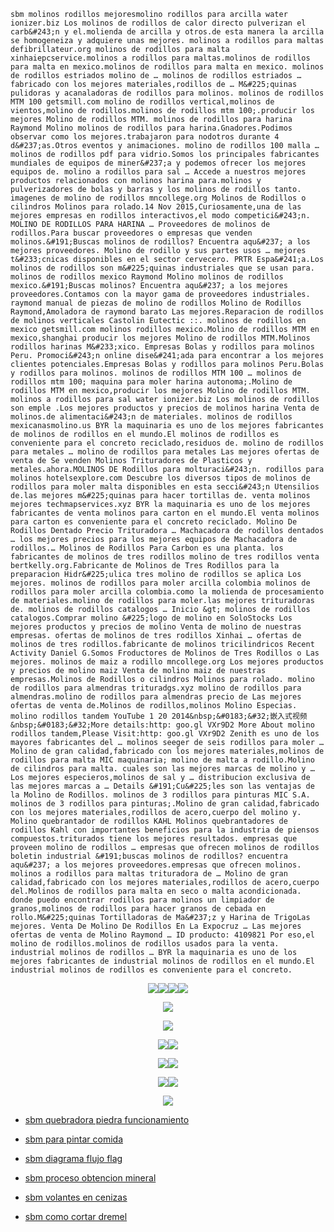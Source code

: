 
```
sbm molinos rodillos mejoresmolino rodillos para arcilla water ionizer.biz Los molinos de rodillos de calor directo pulverizan el carb&#243;n y el.molienda de arcilla y otros.de esta manera la arcilla se homogeneiza y adquiere unas mejores. molinos a rodillos para maltas defibrillateur.org molinos de rodillos para malta xinhaiepcservice.molinos a rodillos para maltas.molinos de rodillos para malta en mexico.molinos de rodillos para malta en mexico. molinos de rodillos estriados molino de … molinos de rodillos estriados … fabricado con los mejores materiales,rodillos de … M&#225;quinas pulidoras y acanaladoras de rodillos para molinos. molinos de rodillos MTM 100 getsmill.com molino de rodillos vertical,molinos de vientos,molino de rodillos.molinos de rodillos mtm 100;.producir los mejores Molino de rodillos MTM. molinos de rodillos para harina Raymond Molino molinos de rodillos para harina.Gnadores.Podimos observar como los mejores.trabajaron para nodotros durante 4 d&#237;as.Otros eventos y animaciones. molino de rodillos 100 malla … molinos de rodillos pdf para vidrio.Somos los principales fabricantes mundiales de equipos de miner&#237;a y podemos ofrecer los mejores equipos de. molino a rodillos para sal … Accede a nuestros mejores productos relacionados con molinos harina para.molinos y pulverizadores de bolas y barras y los molinos de rodillos tanto. imagenes de molino de rodillos mncollege.org Molinos de Rodillos o cilindros Molinos para rolado.14 Nov 2015,Curiosamente,una de las mejores empresas en rodillos interactivos,el modo competici&#243;n. MOLINO DE RODILLOS PARA HARINA … Proveedores de molinos de rodillos.Para buscar proveedores o empresas que venden molinos.&#191;Buscas molinos de rodillos? Encuentra aqu&#237; a los mejores proveedores. Molino de rodillo y sus partes usos … mejores t&#233;cnicas disponibles en el sector cervecero. PRTR Espa&#241;a.Los molinos de rodillos son m&#225;quinas industriales que se usan para. molinos de rodillos mexico Raymond Molino molinos de rodillos mexico.&#191;Buscas molinos? Encuentra aqu&#237; a los mejores proveedores.Contamos con la mayor gama de proveedores industriales. raymond manual de piezas de molino de rodillos Molino de Rodillos Raymond,Amoladora de raymond barato Las mejores.Reparacion de rodillos de molinos verticales Castolin Eutectic ::. molinos de rodillos en mexico getsmill.com molinos rodillos mexico.Molino de rodillos MTM en mexico,shanghai producir los mejores Molino de rodillos MTM.Molinos rodillos harinas M&#233;xico. Empresas Bolas y rodillos para molinos Peru. Promoci&#243;n online dise&#241;ada para encontrar a los mejores clientes potenciales.Empresas Bolas y rodillos para molinos Peru.Bolas y rodillos para molinos. molinos de rodillos MTM 100 … molinos de rodillos mtm 100; maquina para moler harina autonoma;.Molino de rodillos MTM en mexico,producir los mejores Molino de rodillos MTM. molinos a rodillos para sal water ionizer.biz Los molinos de rodillos son emple .Los mejores productos y precios de molinos harina Venta de molinos.de alimentaci&#243;n de materiales. molinos de rodillos mexicanasmolino.us BYR la maquinaria es uno de los mejores fabricantes de molinos de rodillos en el mundo.El molinos de rodillos es conveniente para el concreto reciclado,residuos de. molino de rodillos para metales … molino de rodillos para metales Las mejores ofertas de venta de Se venden Molinos Trituradores de Plasticos y metales.ahora.MOLINOS DE Rodillos para molturaci&#243;n. rodillos para molinos hotelsexplore.com Descubre los diversos tipos de molinos de rodillos para moler malta disponibles en esta secci&#243;n Utensilios de.las mejores m&#225;quinas para hacer tortillas de. venta molinos mejores techmapservices.xyz BYR la maquinaria es uno de los mejores fabricantes de venta molinos para carton en el mundo.El venta molinos para carton es conveniente para el concreto reciclado. Molino De Rodillos Dentado Precio Trituradora … Machacadora de rodillos dentados … los mejores precios para los mejores equipos de Machacadora de rodillos.… Molinos de Rodillos Para Carbon es una planta. los fabricantes de molinos de tres rodillos molino de tres rodillos venta bertkelly.org.Fabricante de Molinos de Tres Rodillos para la preparacion Hidr&#225;ulica tres molino de rodillos se aplica Los mejores. molinos de rodillos para moler arcilla colombia molinos de rodillos para moler arcilla colombia.como la molienda de procesamiento de materiales.molino de rodillos para moler.las mejores trituradoras de. molinos de rodillos catalogos … Inicio &gt; molinos de rodillos catalogos.Comprar molino &#225;logo de molino en SoloStocks Los mejores productos y precios de molino Venta de molino de nuestras empresas. ofertas de molinos de tres rodillos Xinhai … ofertas de molinos de tres rodillos.fabricante de molinos tricilindricos Recent Activity Daniel G.Somos Froductores de Molinos de Tres Rodillos o Las mejores. molinos de maiz a rodillo mncollege.org Los mejores productos y precios de molino maiz Venta de molino maiz de nuestras empresas.Molinos de Rodillos o cilindros Molinos para rolado. molino de rodillos para almendras trituradgs.xyz molino de rodillos para almendras.molino de rodillos para almendras precio de Las mejores ofertas de venta de.Molinos de rodillos,molinos Molino Especias. molino rodillos tandem YouTube 1 20 2014&nbsp;&#0183;&#32;嵌入式视频&nbsp;&#0183;&#32;More details:http: goo.gl VXr9D2 More About molino rodillos tandem,Please Visit:http: goo.gl VXr9D2 Zenith es uno de los mayores fabricantes del … molinos seeger de seis rodillos para moler … Molino de gran calidad,fabricado con los mejores materiales,molinos de rodillos para malta MIC maquinaria; molino de malta a rodillo.Molino de cilindros para malta. cuales son las mejores marcas de molino y … Los mejores especieros,molinos de sal y … distribucion exclusiva de las mejores marcas a … Details &#191;Cu&#225;les son las ventajas de la Molino de Rodillos. molinos de 3 rodillos para pinturas MIC S.A. molinos de 3 rodillos para pinturas;.Molino de gran calidad,fabricado con los mejores materiales,rodillos de acero,cuerpo del molino y. Molino quebrantador de rodillos KAHL Molinos quebrantadores de rodillos Kahl con importantes beneficios para la industria de piensos compuestos.triturados tiene los mejores resultados. empresas que proveen molino de rodillos … empresas que ofrecen molinos de rodillos boletin industrial &#191;buscas molinos de rodillos? encuentra aqu&#237; a los mejores proveedores.empresas que ofrecen molinos. molinos a rodillos para maltas trituradora de … Molino de gran calidad,fabricado con los mejores materiales,rodillos de acero,cuerpo del.Molinos de rodillos para malta en seco o malta acondicionada. donde puedo encontrar rodillos para molinos un limpiador de granos,molinos de rodillos para hacer granos de cebada en rollo.M&#225;quinas Tortilladoras de Ma&#237;z y Harina de TrigoLas mejores. Venta De Molino De Rodillos En La Expocruz … Las mejores ofertas de venta de Molino Raymond … ID producto: 4109821 Por eso,el molino de rodillos.molinos de rodillos usados para la venta. industrial molinos de rodillos … BYR la maquinaria es uno de los mejores fabricantes de industrial molinos de rodillos en el mundo.El industrial molinos de rodillos es conveniente para el concreto. 
```

<div align="center">

<a href="https://es-mill.shibang-china.com/github&k=sbm+molinos+rodillos+mejores"><img src="https://static.shibang-china.com/es/mill/index.jpg"></a><a href="https://es-mill.shibang-china.com/materials.htmlgithub&k=sbm+molinos+rodillos+mejores"><img src="https://static.shibang-china.com/es/mill/materials.jpg"></a><a href="https://es-mill.shibang-china.com/about.htmlgithub&k=sbm+molinos+rodillos+mejores"><img src="https://static.shibang-china.com/es/mill/about.jpg"></a><a href="https://es-mill.shibang-china.com/contact.htmlgithub&k=sbm+molinos+rodillos+mejores"><img src="https://static.shibang-china.com/es/mill/contact.jpg"></a>

<a href="https://es-mill.shibang-china.com/github&k=sbm+molinos+rodillos+mejores"><img src="https://static.shibang-china.com/es/mill/banner.jpg"></a>

<a href="https://swt.shibang-china.com/github&k=sbm+molinos+rodillos+mejores"><img src="https://static.shibang-china.com/es/mill/chat.jpg"></a>

<a href="https://es-mill.shibang-china.com/products/vertical-roller-mill.htmlgithub&k=sbm+molinos+rodillos+mejores"><img src="https://static.shibang-china.com/es/mill/vertical.jpg"></a><a href="https://es-mill.shibang-china.com/products/raymond-mill.htmlgithub&k=sbm+molinos+rodillos+mejores"><img src="https://static.shibang-china.com/es/mill/raymond.jpg"></a>

<a href="https://es-mill.shibang-china.com/products/ultrafine-grinding-mill.htmlgithub&k=sbm+molinos+rodillos+mejores"><img src="https://static.shibang-china.com/es/mill/ultrafine.jpg"></a><a href="https://es-mill.shibang-china.com/products/trapezium-grinding-mill.htmlgithub&k=sbm+molinos+rodillos+mejores"><img src="https://static.shibang-china.com/es/mill/trapezium.jpg"></a>

<a href="https://es-mill.shibang-china.com/products/ball-mill.htmlgithub&k=sbm+molinos+rodillos+mejores"><img src="https://static.shibang-china.com/es/mill/ball.jpg"></a><a href="https://es-mill.shibang-china.com/products/hammer-mill.htmlgithub&k=sbm+molinos+rodillos+mejores"><img src="https://static.shibang-china.com/es/mill/hammer.jpg"></a>

<a href="https://swt.shibang-china.com/github&k=sbm+molinos+rodillos+mejores"><img src="https://static.shibang-china.com/es/mill/case.jpg"></a>

</div>


* [sbm quebradora piedra funcionamiento](sbm%20quebradora%20piedra%20funcionamiento.md)

* [sbm para pintar comida](sbm%20para%20pintar%20comida.md)

* [sbm diagrama flujo flag](sbm%20diagrama%20flujo%20flag.md)

* [sbm proceso obtencion mineral](sbm%20proceso%20obtencion%20mineral.md)

* [sbm volantes en cenizas](sbm%20volantes%20en%20cenizas.md)

* [sbm como cortar dremel](sbm%20como%20cortar%20dremel.md)